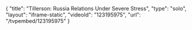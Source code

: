 {
    "title": "Tillerson: Russia Relations Under Severe Stress",
    "type": "solo",
    "layout": "iframe-static",
    "videoId": "123195975",
    "url": "\/tvpembed\/123195975"
}